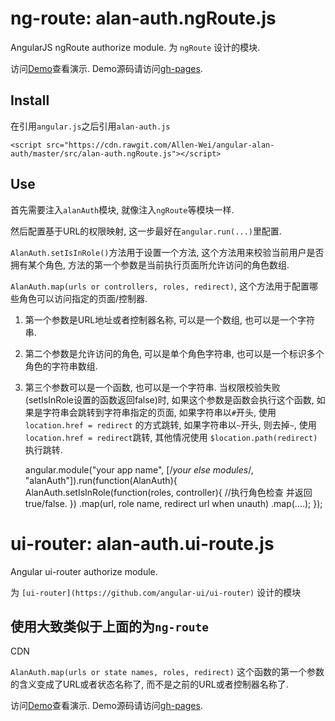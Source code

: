 ﻿# ng-route: alan-auth.ngRoute.js

AngularJS ngRoute authorize module.
为 `ngRoute` 设计的模块.

访问[Demo](http://github.alanwei.net/angular-alan-auth/ngRoute/app.html)查看演示. Demo源码请访问[gh-pages](https://github.com/Allen-Wei/angular-alan-auth/tree/gh-pages).

## Install
	
在引用`angular.js`之后引用`alan-auth.js`

	<script src="https://cdn.rawgit.com/Allen-Wei/angular-alan-auth/master/src/alan-auth.ngRoute.js"></script>

## Use

首先需要注入`alanAuth`模块, 就像注入`ngRoute`等模块一样.

然后配置基于URL的权限映射, 这一步最好在`angular.run(...)`里配置.

`AlanAuth.setIsInRole()`方法用于设置一个方法, 这个方法用来校验当前用户是否拥有某个角色, 方法的第一个参数是当前执行页面所允许访问的角色数组.

`AlanAuth.map(urls or controllers, roles, redirect)`, 这个方法用于配置哪些角色可以访问指定的页面/控制器.

1. 第一个参数是URL地址或者控制器名称, 可以是一个数组, 也可以是一个字符串.
2. 第二个参数是允许访问的角色, 可以是单个角色字符串, 也可以是一个标识多个角色的字符串数组.
3. 第三个参数可以是一个函数, 也可以是一个字符串. 当权限校验失败(setIsInRole设置的函数返回false)时, 如果这个参数是函数会执行这个函数, 如果是字符串会跳转到字符串指定的页面, 如果字符串以`#`开头, 使用 `location.href = redirect` 的方式跳转, 如果字符串以`~`开头, 则去掉`~`, 使用 `location.href = redirect`跳转, 其他情况使用 `$location.path(redirect)` 执行跳转.

	angular.module("your app name", [/*your else modules*/, "alanAuth"]).run(function(AlanAuth){
		AlanAuth.setIsInRole(function(roles, controller){
			//执行角色检查 并返回true/false.
		})
		.map(url, role name, redirect url when unauth)
		.map(....);
	});

# ui-router: alan-auth.ui-route.js

Angular ui-router authorize module.

为 `[ui-router](https://github.com/angular-ui/ui-router)` 设计的模块

## 使用大致类似于上面的为`ng-route`

CDN 
	<script src="https://cdn.rawgit.com/Allen-Wei/angular-alan-auth/master/src/alan-auth.ui-router.js"></script>

`AlanAuth.map(urls or state names, roles, redirect)` 这个函数的第一个参数的含义变成了URL或者状态名称了, 而不是之前的URL或者控制器名称了.

访问[Demo](http://github.alanwei.net/angular-alan-auth/ui.router/app.html)查看演示. Demo源码请访问[gh-pages](https://github.com/Allen-Wei/angular-alan-auth/tree/gh-pages).